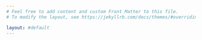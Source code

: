 ```yaml
---
# Feel free to add content and custom Front Matter to this file.
# To modify the layout, see https://jekyllrb.com/docs/themes/#overriding-theme-defaults

layout: #default
---
```

